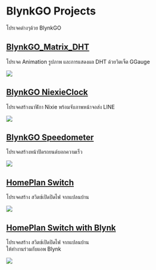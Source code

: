 # BlynkGO Projects
โปรเจคต่างๆด้วย BlynkGO

## [BlynkGO_Matrix_DHT](./BlynkGO_Matrix_DHT)
โปรเจค Animation รูปภาพ และการแสดงผล DHT ด้วยวิตเจ็ต GGauge
<p align=left><img src="./BlynkGO_Matrix_DHT/BlynkGO_Matrix_DHT.gif"></p>

## [BlynkGO NiexieClock](./BlynkGO_NixieClock)
โปรเจคสร้างนาฬิกา Nixie พร้อมจับภาพหน้าจอส่ง LINE
<p align=left><img src="./BlynkGO_NixieClock/BlynkGO_NixieClock.gif"></p>

## [BlynkGO Speedometer](./BlynkGO_Speedometer)
โปรเจคสร้างหน้าปัดรถยนต์บอกความเร็ว
<p align=left><img src="./BlynkGO_Speedometer/BlynkGO_Speedometer.gif"></p>

## [HomePlan Switch](./HomePlan_Switch)
โปรเจคสร้าง สวิตซ์เปิดปิดไฟ จากแปลนบ้าน
<p align=left><img src="./HomePlan_Switch/HomePlan_Switch.gif"></p>

## [HomePlan Switch with Blynk](./HomePlan_Switch_with_Blynk)
โปรเจคสร้าง สวิตซ์เปิดปิดไฟ จากแปลนบ้าน  
ให้ทำงานร่วมกับแอพ Blynk
<p align=left><img src="./HomePlan_Switch_with_Blynk/HomePlanSwitch_Blynk2.gif"></p>

